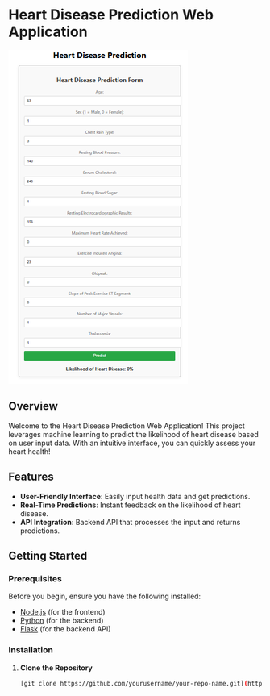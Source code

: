 # Heart Disease Prediction Web Application

![Heart Disease Prediction](img1.PNG) <!-- Add a path to your image here -->

## Overview
Welcome to the Heart Disease Prediction Web Application! This project leverages machine learning to predict the likelihood of heart disease based on user input data. With an intuitive interface, you can quickly assess your heart health!

## Features
- **User-Friendly Interface**: Easily input health data and get predictions.
- **Real-Time Predictions**: Instant feedback on the likelihood of heart disease.
- **API Integration**: Backend API that processes the input and returns predictions.

## Getting Started

### Prerequisites
Before you begin, ensure you have the following installed:
- [Node.js](https://nodejs.org/) (for the frontend)
- [Python](https://www.python.org/downloads/) (for the backend)
- [Flask](https://flask.palletsprojects.com/) (for the backend API)

### Installation

1. **Clone the Repository**
   ```bash
   [git clone https://github.com/yourusername/your-repo-name.git](https://github.com/TuryahabwaPaul/heart-disease-regression.git)
